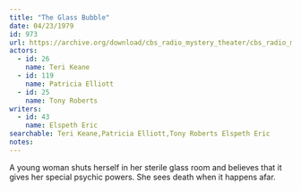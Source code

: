 ```yaml
---
title: "The Glass Bubble"
date: 04/23/1979
id: 973
url: https://archive.org/download/cbs_radio_mystery_theater/cbs_radio_mystery_theater-0951-1000.zip/cbs_radio_mystery_theater-0951-1000%2Fcbsrmt_0973_the_glass_bubble.mp3
actors:  
  - id: 26
    name: Teri Keane  
  - id: 119
    name: Patricia Elliott  
  - id: 25
    name: Tony Roberts
writers:  
  - id: 43
    name: Elspeth Eric
searchable: Teri Keane,Patricia Elliott,Tony Roberts Elspeth Eric
notes:  
---
```

A young woman shuts herself in her sterile glass room and believes that it gives her special psychic powers. She sees death when it happens afar.